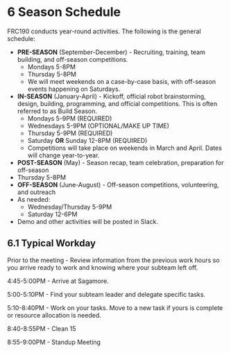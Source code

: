 # 6 Season Schedule

FRC190 conducts year-round activities.  The following is the general schedule:
* __PRE-SEASON__ (September-December) - Recruiting, training, team building, and off-season competitions.
  * Mondays 5-8PM
  * Thursday 5-8PM
  * We will meet weekends on a case-by-case basis, with off-season events happening on Saturdays.
* __IN-SEASON__ (January-April) - Kickoff, official robot brainstorming, design, building, programming, and official competitions.  This is often referred to as Build Season.
  * Mondays 5-9PM (REQUIRED)
  * Wednesdays 5-9PM (OPTIONAL/MAKE UP TIME)
  * Thursday 5-9PM (REQUIRED)
  * Saturday __OR__ Sunday 12-8PM (REQUIRED)
  * Competitions will take place on weekends in March and April.  Dates will change year-to-year. 
* __POST-SEASON__ (May) - Season recap, team celebration, preparation for off-season
 * Thursday 5-8PM
* __OFF-SEASON__ (June-August) - Off-season competitions, volunteering, and outreach
* As needed:
  * Wednesday/Thursday 5-9PM
  * Saturday 12-6PM
 * Demo and other activities will be posted in Slack.

## 6.1 Typical Workday

Prior to the meeting - Review information from the previous work hours so you arrive ready to work and knowing where your subteam left off.

4:45-5:00PM - Arrive at Sagamore.

5:00-5:10PM - Find your subteam leader and delegate specific tasks.

5:10-8:40PM - Work on your tasks.  Move to a new task if yours is complete or resource allocation is needed.

8:40-8:55PM - Clean 15

8:55-9:00PM - Standup Meeting
